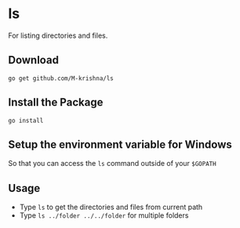 # ls
For listing directories and files.

## Download
`go get github.com/M-krishna/ls`

## Install the Package
`go install`

## Setup the environment variable for Windows
So that you can access the `ls` command outside of your `$GOPATH`

## Usage
* Type `ls` to get the directories and files from current path
* Type `ls ../folder ../../folder` for multiple folders
